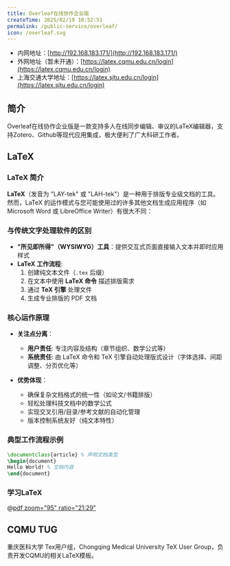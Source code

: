 ```yaml
---
title: Overleaf在线协作企业版
createTime: 2025/02/19 10:52:51
permalink: /public-service/overleaf/
icon: /overleaf.svg
---
```


- 内网地址：[http://192.168.183.171/](http://192.168.183.171/)
- 外网地址（暂未开通）：[https://latex.cqmu.edu.cn/login](https://latex.cqmu.edu.cn/login)
- 上海交通大学地址：[https://latex.sjtu.edu.cn/login](https://latex.sjtu.edu.cn/login)
## 简介
Overleaf在线协作企业版是一款支持多人在线同步编辑、审议的LaTeX编辑器，支持Zotero、Github等现代应用集成，极大便利了广大科研工作者。


## LaTeX

### LaTeX 简介

**LaTeX**（发音为 "LAY-tek" 或 "LAH-tek"）是一种用于排版专业级文档的工具。然而，LaTeX 的运作模式与您可能使用过的许多其他文档生成应用程序（如 Microsoft Word 或 LibreOffice Writer）有很大不同：

### 与传统文字处理软件的区别
- **"所见即所得"（WYSIWYG）工具**：提供交互式页面直接输入文本并即时应用样式
- **LaTeX 工作流程**:
    1. 创建纯文本文件（`.tex` 后缀）
    2. 在文本中使用 **LaTeX 命令** 描述排版需求
    3. 通过 **TeX 引擎** 处理文件
    4. 生成专业排版的 PDF 文档

### 核心运作原理
- **关注点分离**：
    - **用户责任**: 专注内容及结构（章节组织、数学公式等）
    - **系统责任**: 由 LaTeX 命令和 TeX 引擎自动处理版式设计（字体选择、间距调整、分页优化等）

- **优势体现**：
    - 确保复杂文档格式的统一性（如论文/书籍排版）
    - 轻松处理科技文档中的数学公式
    - 实现交叉引用/目录/参考文献的自动化管理
    - 版本控制系统友好（纯文本特性）

### 典型工作流程示例

```latex
\documentclass{article} % 声明文档类型
\begin{document}
Hello World! % 文档内容
\end{document}
```

### 学习LaTeX

@[pdf zoom="95" ratio="21:29"](https://mirror-hk.koddos.net/CTAN/info/lshort/chinese/lshort-zh-cn.pdf)

## CQMU TUG

重庆医科大学 Tex用户组，Chongqing Medical University TeX User Group，负责开发CQMU的相关LaTeX模板。 